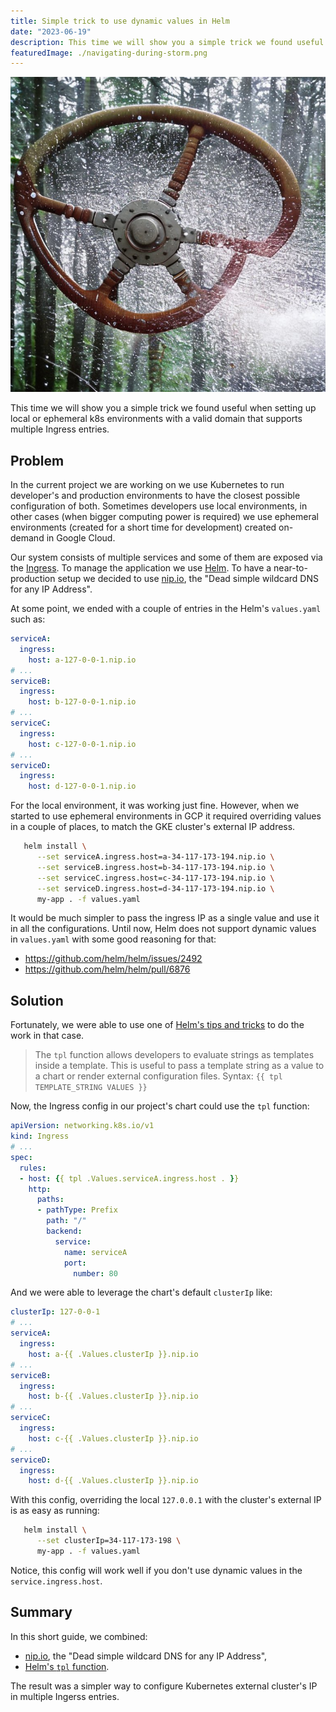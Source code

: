 ```yaml
---
title: Simple trick to use dynamic values in Helm
date: "2023-06-19"
description: This time we will show you a simple trick we found useful when setting up local or ephemeral k8s environments with a valid domain that supports multiple Ingress entries.
featuredImage: ./navigating-during-storm.png
---
```


![featured image](navigating-during-storm.png)

This time we will show you a simple trick we found useful when setting up local or ephemeral k8s environments with a valid domain that supports multiple Ingress entries.

## Problem
In the current project we are working on we use Kubernetes to run developer's and production environments to have the closest possible configuration of both. Sometimes developers use local environments, in other cases (when bigger computing power is required) we use ephemeral environments (created for a short time for development) created on-demand in Google Cloud.

Our system consists of multiple services and some of them are exposed via the [Ingress](https://kubernetes.io/docs/concepts/services-networking/ingress/). To manage the application we use [Helm](https://helm.sh/). To have a near-to-production setup we decided to use [nip.io](https://nip.io/), the "Dead simple wildcard DNS for any IP Address".

At some point, we ended with a couple of entries in the Helm's `values.yaml` such as:

```yaml
serviceA:
  ingress:
    host: a-127-0-0-1.nip.io
# ...
serviceB:
  ingress:
    host: b-127-0-0-1.nip.io
# ...
serviceC:
  ingress:
    host: c-127-0-0-1.nip.io
# ...
serviceD:
  ingress:
    host: d-127-0-0-1.nip.io
```

For the local environment, it was working just fine. However, when we started to use ephemeral environments in GCP it required overriding values in a couple of places, to match the GKE cluster's external IP address.

```bash
   helm install \
      --set serviceA.ingress.host=a-34-117-173-194.nip.io \
      --set serviceB.ingress.host=b-34-117-173-194.nip.io \
      --set serviceC.ingress.host=c-34-117-173-194.nip.io \
      --set serviceD.ingress.host=d-34-117-173-194.nip.io \
      my-app . -f values.yaml
```

It would be much simpler to pass the ingress IP as a single value and use it in all the configurations. Until now, Helm does not support dynamic values in `values.yaml` with some good reasoning for that:
- https://github.com/helm/helm/issues/2492
- https://github.com/helm/helm/pull/6876

## Solution
Fortunately, we were able to use one of [Helm's tips and tricks](https://helm.sh/docs/howto/charts_tips_and_tricks/#using-the-tpl-function) to do the work in that case.

> The `tpl` function allows developers to evaluate strings as templates inside a template. This is useful to pass a template string as a value to a chart or render external configuration files. Syntax: `{{ tpl TEMPLATE_STRING VALUES }}`

Now, the Ingress config in our project's chart could use the `tpl` function:

```yaml
apiVersion: networking.k8s.io/v1
kind: Ingress
# ...
spec:
  rules:
  - host: {{ tpl .Values.serviceA.ingress.host . }}
    http:
      paths:
      - pathType: Prefix
        path: "/"
        backend:
          service:
            name: serviceA
            port:
              number: 80
```

And we were able to leverage the chart's default `clusterIp` like:

```yaml
clusterIp: 127-0-0-1
# ...
serviceA:
  ingress:
    host: a-{{ .Values.clusterIp }}.nip.io
# ...
serviceB:
  ingress:
    host: b-{{ .Values.clusterIp }}.nip.io
# ...
serviceC:
  ingress:
    host: c-{{ .Values.clusterIp }}.nip.io
# ...
serviceD:
  ingress:
    host: d-{{ .Values.clusterIp }}.nip.io
```

With this config, overriding the local `127.0.0.1` with the cluster's external IP is as easy as running:

```bash
   helm install \
      --set clusterIp=34-117-173-198 \
      my-app . -f values.yaml
```

Notice, this config will work well if you don't use dynamic values in the `service.ingress.host`.

## Summary
In this short guide, we combined:
- [nip.io](https://nip.io/), the "Dead simple wildcard DNS for any IP Address",
- [Helm's `tpl` function](https://helm.sh/docs/howto/charts_tips_and_tricks/#using-the-tpl-function).

The result was a simpler way to configure Kubernetes external cluster's IP in multiple Ingerss entries.